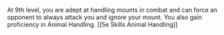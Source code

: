 At 9th level, you are adept at handling mounts in combat and can force an opponent to always attack you and ignore your mount. You also gain proficiency in Animal Handling. [[5e Skills Animal Handling]]